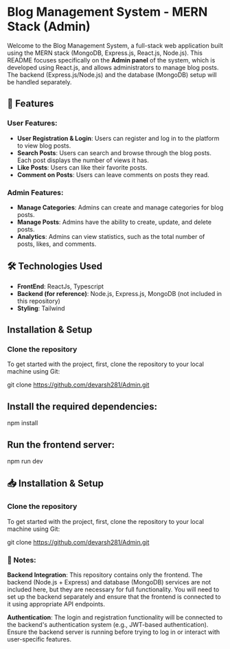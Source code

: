 # Blog Management System - MERN Stack (Admin)

Welcome to the Blog Management System, a full-stack web application built using the MERN stack (MongoDB, Express.js, React.js, Node.js). This README focuses specifically on the **Admin panel** of the system, which is developed using React.js, and allows administrators to manage blog posts. The backend (Express.js/Node.js) and the database (MongoDB) setup will be handled separately.

## 🚀 Features

### User Features:

- **User Registration & Login**: Users can register and log in to the platform to view blog posts.
- **Search Posts**: Users can search and browse through the blog posts. Each post displays the number of views it has.
- **Like Posts**: Users can like their favorite posts.
- **Comment on Posts**: Users can leave comments on posts they read.

### Admin Features:

- **Manage Categories**: Admins can create and manage categories for blog posts.
- **Manage Posts**: Admins have the ability to create, update, and delete posts.
- **Analytics**: Admins can view statistics, such as the total number of posts, likes, and comments.

## 🛠️ Technologies Used

- **FrontEnd**: ReactJs, Typescript
- **Backend (for reference)**: Node.js, Express.js, MongoDB (not included in this repository)
- **Styling**: Tailwind

## Installation & Setup

### Clone the repository

To get started with the project, first, clone the repository to your local machine using Git:

git clone https://github.com/devarsh281/Admin.git

## Install the required dependencies:

npm install

## Run the frontend server:

npm run dev

## 📥 Installation & Setup

### Clone the repository

To get started with the project, first, clone the repository to your local machine using Git:

git clone https://github.com/devarsh281/Admin.git

### 📝 Notes:

**Backend Integration**: This repository contains only the frontend. The backend (Node.js + Express) and database (MongoDB) services are not included here, but they are necessary for full functionality. You will need to set up the backend separately and ensure that the frontend is connected to it using appropriate API endpoints.

**Authentication**: The login and registration functionality will be connected to the backend's authentication system (e.g., JWT-based authentication). Ensure the backend server is running before trying to log in or interact with user-specific features.
